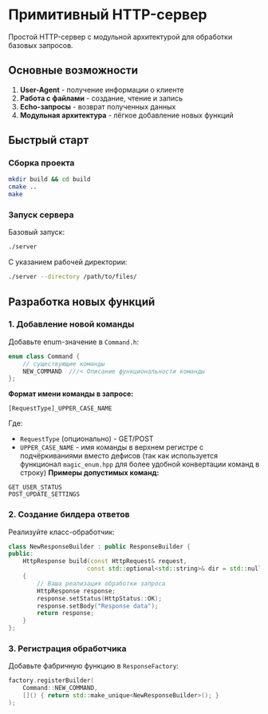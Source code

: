 # Примитивный HTTP-сервер

Простой HTTP-сервер с модульной архитектурой для обработки базовых запросов.

## Основные возможности

1) **User-Agent** - получение информации о клиенте  
2) **Работа с файлами** - создание, чтение и запись  
3) **Echo-запросы** - возврат полученных данных  
4) **Модульная архитектура** - лёгкое добавление новых функций  

## Быстрый старт

### Сборка проекта
```bash
mkdir build && cd build
cmake ..
make
```

### Запуск сервера
Базовый запуск:
```bash
./server
```

С указанием рабочей директории:
```bash
./server --directory /path/to/files/
```

## Разработка новых функций

### 1. Добавление новой команды

Добавьте enum-значение в `Command.h`:
```cpp
enum class Command {
    // существующие команды
    NEW_COMMAND  ///< Описание функциональности команды
};
```

**Формат имени команды в запросе:**
```
[RequestType]_UPPER_CASE_NAME
```
Где:
- `RequestType` (опционально) - GET/POST
- `UPPER_CASE_NAME` - имя команды в верхнем регистре с подчёркиваниями вместо дефисов
(так как используется функционал `magic_enum.hpp` для более удобной конвертации команд в строку)
**Примеры допустимых команд:**
```
GET_USER_STATUS
POST_UPDATE_SETTINGS
```

### 2. Создание билдера ответов

Реализуйте класс-обработчик:
```cpp
class NewResponseBuilder : public ResponseBuilder {
public:
    HttpResponse build(const HttpRequest& request,
                      const std::optional<std::string>& dir = std::nullopt) override 
    {
        // Ваша реализация обработки запроса
        HttpResponse response;
        response.setStatus(HttpStatus::OK);
        response.setBody("Response data");
        return response;
    }
};
```

### 3. Регистрация обработчика

Добавьте фабричную функцию в `ResponseFactory`:
```cpp
factory.registerBuilder(
    Command::NEW_COMMAND,
    []() { return std::make_unique<NewResponseBuilder>(); }
);
```